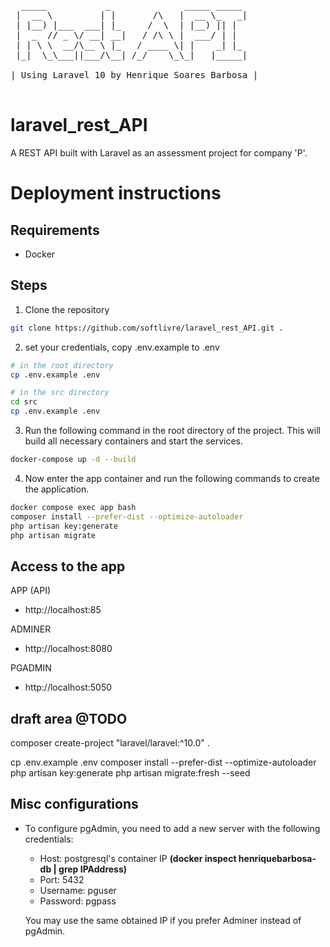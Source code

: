 <pre>
  _____           _              _____ _____ 
 |  __ \         | |       /\   |  __ \_   _|
 | |__) |___  ___| |_     /  \  | |__) || |  
 |  _  // _ \/ __| __|   / /\ \ |  ___/ | |  
 | | \ \  __/\__ \ |_   / ____ \| |    _| |_ 
 |_|  \_\___||___/\__| /_/    \_\_|   |_____|
                                             
| Using Laravel 10 by Henrique Soares Barbosa |

</pre>

# laravel_rest_API
A REST API built with Laravel as an assessment project for company 'P'.

# Deployment instructions
## Requirements
- Docker

## Steps
1. Clone the repository

```bash
git clone https://github.com/softlivre/laravel_rest_API.git .
```

2. set your credentials, copy .env.example to .env

```bash
# in the root directory
cp .env.example .env

# in the src directory
cd src
cp .env.example .env
```

3. Run the following command in the root directory of the project. This will build all necessary containers and start the services.

```bash
docker-compose up -d --build
```

4. Now enter the app container and run the following commands to create the application.

```bash
docker compose exec app bash
composer install --prefer-dist --optimize-autoloader
php artisan key:generate 
php artisan migrate
```

## Access to the app
APP (API)
- http://localhost:85

ADMINER
- http://localhost:8080

PGADMIN
- http://localhost:5050


## draft area @TODO

composer create-project "laravel/laravel:^10.0" .

cp .env.example .env
composer install --prefer-dist --optimize-autoloader
php artisan key:generate 
php artisan migrate:fresh --seed

## Misc configurations

- To configure pgAdmin, you need to add a new server with the following credentials:
  - Host: postgresql's container IP **(docker inspect henriquebarbosa-db | grep IPAddress)**
  - Port: 5432
  - Username: pguser
  - Password: pgpass

  You may use the same obtained IP if you prefer Adminer instead of pgAdmin.